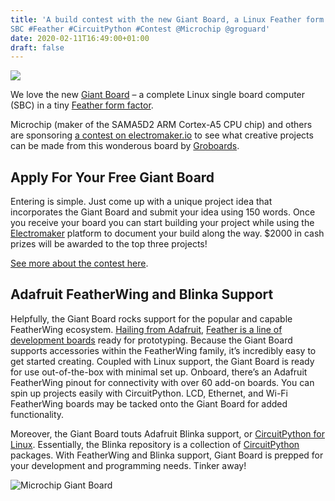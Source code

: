 ```yaml
---
title: 'A build contest with the new Giant Board, a Linux Feather form factor
SBC #Feather #CircuitPython #Contest @Microchip @groguard'
date: 2020-02-11T16:49:00+01:00
draft: false
---
```


[![](https://cdn-blog.adafruit.com/uploads/2020/02/untitled-18.jpg)](https://www.electromaker.io/contest/giant-board)

We love the new [Giant Board](https://www.crowdsupply.com/groboards/giant-board) – a complete Linux single board computer (SBC) in a tiny [Feather form factor](https://github.com/adafruit/awesome-feather/blob/master/README.md).

Microchip (maker of the SAMA5D2 ARM Cortex-A5 CPU chip) and others are sponsoring [a contest on electromaker.io](https://www.electromaker.io/contest/giant-board) to see what creative projects can be made from this wonderous board by [Groboards](https://groboards.com/).

Apply For Your Free Giant Board
-------------------------------

Entering is simple. Just come up with a unique project idea that incorporates the Giant Board and submit your idea using 150 words. Once you receive your board you can start building your project while using the [Electromaker](https://www.electromaker.io/contest/giant-board) platform to document your build along the way. $2000 in cash prizes will be awarded to the top three projects!

[See more about the contest here](https://www.electromaker.io/contest/giant-board).

Adafruit FeatherWing and Blinka Support
---------------------------------------

Helpfully, the Giant Board rocks support for the popular and capable FeatherWing ecosystem. [Hailing from Adafruit](https://www.adafruit.com/category/943), [Feather is a line of development boards](https://github.com/adafruit/awesome-feather/blob/master/README.md) ready for prototyping. Because the Giant Board supports accessories within the FeatherWing family, it’s incredibly easy to get started creating. Coupled with Linux support, the Giant Board is ready for use out-of-the-box with minimal set up. Onboard, there’s an Adafruit FeatherWing pinout for connectivity with over 60 add-on boards. You can spin up projects easily with CircuitPython. LCD, Ethernet, and Wi-Fi FeatherWing boards may be tacked onto the Giant Board for added functionality.

Moreover, the Giant Board touts Adafruit Blinka support, or [CircuitPython for Linux](https://circuitpython.org/blinka). Essentially, the Blinka repository is a collection of [CircuitPython](https://circuitpython.org/) packages. With FeatherWing and Blinka support, Giant Board is prepped for your development and programming needs. Tinker away!

![Microchip Giant Board](https://www.electromaker.io/images/contest/Product-images.jpg)